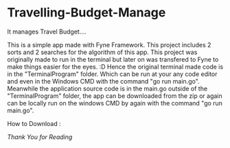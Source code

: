 # Travelling-Budget-Manage
It manages Travel Budget....

This is a simple app made with Fyne Framework.
This project includes 2 sorts and 2 searches for the algorithm of this app.
This project was originally made to run in the terminal but later on was transfered to Fyne to make things easier for the eyes. :D
Hence the original terminal made code is in the "TerminalProgram" folder. Which can be run at your any code editor and even in the Windows CMD with the command "go run main.go".
Meanwhile the application source code is in the main.go outside of the "TerminalProgram" folder, the app can be downloaded from the zip or again can be locally run on the windows CMD by again with the command "go run main.go".

How to Download : 


_Thank You for Reading_ 
